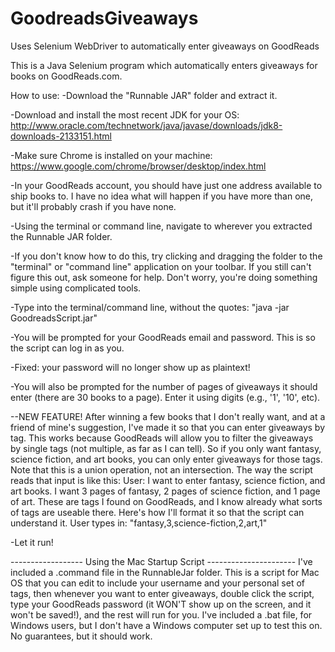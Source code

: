 # GoodreadsGiveaways
Uses Selenium WebDriver to automatically enter giveaways on GoodReads


This is a Java Selenium program which automatically enters giveaways for books on GoodReads.com.

How to use:
  -Download the "Runnable JAR" folder and extract it.
  
  -Download and install the most recent JDK for your OS: http://www.oracle.com/technetwork/java/javase/downloads/jdk8-downloads-2133151.html
  
  -Make sure Chrome is installed on your machine: https://www.google.com/chrome/browser/desktop/index.html
  
  -In your GoodReads account, you should have just one address available to ship books to. I have no idea what will happen if you have more than one, but it'll probably crash if you have none.
  
  
  
  -Using the terminal or command line, navigate to wherever you extracted the Runnable JAR folder.
  
  -If you don't know how to do this, try clicking and dragging the folder to the "terminal" or "command line" application on your toolbar. If you still can't figure this out, ask someone for help. Don't worry, you're doing something simple using complicated tools.

-Type into the terminal/command line, without the quotes: "java -jar GoodreadsScript.jar"
 
-You will be prompted for your GoodReads email and password. This is so the script can log in as you.

-Fixed: your password will no longer show up as plaintext!

-You will also be prompted for the number of pages of giveaways it should enter (there are 30 books to a page). Enter it using digits (e.g., '1', '10', etc).

--NEW FEATURE!
   After winning a few books that I don't really want, and at a friend of mine's suggestion, I've made it so that you can enter giveaways by tag. This works because GoodReads will allow you to filter the giveaways by single tags (not multiple, as far as I can tell). So if you only want fantasy, science fiction, and art books, you can only enter giveaways for those tags. Note that this is a union operation, not an intersection. The way the script reads that input is like this:
    User: I want to enter fantasy, science fiction, and art books. I want 3 pages of fantasy, 2 pages of science fiction, and 1 page of art. These are tags I found on GoodReads, and I know already what sorts of tags are useable there. Here's how I'll format it so that the script can understand it.
    User types in: "fantasy,3,science-fiction,2,art,1"

-Let it run!


------------------ Using the Mac Startup Script ----------------------
I've included a .command file in the RunnableJar folder. This is a script for Mac OS that you can edit to include your username and your personal set of tags, then whenever you want to enter giveaways, double click the script, type your GoodReads password (it WON'T show up on the screen, and it won't be saved!), and the rest will run for you.
I've included a .bat file, for Windows users, but I don't have a Windows computer set up to test this on. No guarantees, but it should work.






